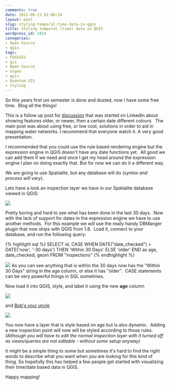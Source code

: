 ```yaml
---
comments: true
date: 2012-06-23 01:08:24
layout: post
slug: styling-temporal-time-data-in-qgis
title: Styling temporal (time) data in QGIS
wordpress_id: 1024
categories:
- Open Source
- qgis
tags:
- FOSSGIS
- gis
- Open Source
- osgeo
- qgis
- Quantum GIS
- styling
---
```


So this years first uni semester is done and dusted, now I have some free time.  Blog all the things!

This is a follow up post for [discussion](http://www.linkedin.com/groupAnswers?viewQuestionAndAnswers=&discussionID=124557348&gid=2290177&commentID=84854003&trk=view_disc&ut=0yI5KvRgSoTRg1) that was started on LinkedIn about showing features older, or newer, then a certain date different colours   The main post was about using free, or low cost, solutions in order to aid in mapping water networks. I recommend that everyone watch it. A very good presentation.

I recommended that you could use the rule based rendering engine but the expression engine in QGIS doesn't have any date functions yet.  All good we can add them if we need and once I get my head around the expression engine I plan on doing exactly that. But for now we can do it a different way.

We are going to use Spatialite, but any database will do (_syntax and process will vary_).

Lets have a look an inspection layer we have in our Spatialite database viewed in QGIS:

![](http://woostuff.files.wordpress.com/2012/06/quantum-gis-1-8.png)

Pretty boring and hard to see what has been done in the last 30 days.  Now with the lack of support for dates in the expression engine we have to use another methods.  For this example we will use the really handy DBManger plugin that now ships with QGIS from 1.8.  Load it, connect to your database, and run the following query:

{% highlight sql %}
SELECT id,
              CASE WHEN DATE("date_checked") > DATE('now', '-30 days') THEN
                         'Within 30 Days'
              ELSE
                         'older'
              END as age, date_checked, geom
FROM  "inspections"
{% endhighlight %}



[![](http://woostuff.files.wordpress.com/2012/06/sql-window-inspections.png)](http://woostuff.files.wordpress.com/2012/06/sql-window-inspections.png)
As you can see anything that is within the 30 days now has the "Within 30 Days" string in the age column, or else it has "older".  CASE statements can be very powerful things in SQL sometimes.

Now load it into QGIS, style, and label it using the new **age** column


[![](http://woostuff.files.wordpress.com/2012/06/styled.png)](http://woostuff.files.wordpress.com/2012/06/styled.png)


and [Bob's your uncle](http://en.wikipedia.org/wiki/Bob's_your_uncle)


[![](http://woostuff.files.wordpress.com/2012/06/inspections-by-age.png)](http://woostuff.files.wordpress.com/2012/06/inspections-by-age.png)


You now have a layer that is style based on age but is also dynamic.  Adding a new inspection point will now will be styled according to those rules. _(Although you will have to edit the normal inspection layer with it turned off as views/queries are not editable - without some setup anyway)_

It might be a simple thing to some but sometimes it's hard to find the right words to describe what you want when you are looking for this kind of thing. So hopefully this has helped a few people get started with visualizing their time/date based data in QGIS.

Happy mapping!
